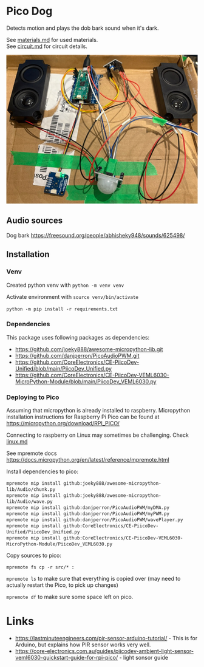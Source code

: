 # Pico Dog
Detects motion and plays the dob bark sound when it's dark.

See [materials.md](materials.md) for used materials.  
See [circuit.md](circuit.md) for circuit details.

![Photo](dog-circuit-20250129.png)

## Audio sources
Dog bark
https://freesound.org/people/abhisheky948/sounds/625498/

## Installation

### Venv
Created python venv with `python -m venv venv`

Activate environment with
`source venv/bin/activate`

`python -m pip install -r requirements.txt`

### Dependencies
This package uses following packages as dependencies:
* https://github.com/joeky888/awesome-micropython-lib.git
* https://github.com/danjperron/PicoAudioPWM.git
* https://github.com/CoreElectronics/CE-PiicoDev-Unified/blob/main/PiicoDev_Unified.py
* https://github.com/CoreElectronics/CE-PiicoDev-VEML6030-MicroPython-Module/blob/main/PiicoDev_VEML6030.py

### Deploying to Pico
Assuming that micropython is already installed to raspberry. Micropython installation instructions for Raspberry Pi Pico can be found at https://micropython.org/download/RPI_PICO/

Connecting to raspberry on Linux may sometimes be challenging. Check [linux.md](linux.md)

See mpremote docs
https://docs.micropython.org/en/latest/reference/mpremote.html

Install dependencies to pico:
```
mpremote mip install github:joeky888/awesome-micropython-lib/Audio/chunk.py
mpremote mip install github:joeky888/awesome-micropython-lib/Audio/wave.py
mpremote mip install github:danjperron/PicoAudioPWM/myDMA.py
mpremote mip install github:danjperron/PicoAudioPWM/myPWM.py
mpremote mip install github:danjperron/PicoAudioPWM/wavePlayer.py
mpremote mip install github:CoreElectronics/CE-PiicoDev-Unified/PiicoDev_Unified.py
mpremote mip install github:CoreElectronics/CE-PiicoDev-VEML6030-MicroPython-Module/PiicoDev_VEML6030.py
```

Copy sources to pico:
```
mpremote fs cp -r src/* :
```

`mpremote ls` to make sure that everything is copied over
(may need to actually restart the Pico, to pick up changes)

`mpremote df` to make sure some space left on pico.

# Links
* https://lastminuteengineers.com/pir-sensor-arduino-tutorial/ - This is for Arduino, but explains how PIR sensor works very well.
* https://core-electronics.com.au/guides/piicodev-ambient-light-sensor-veml6030-quickstart-guide-for-rpi-pico/ - light sonsor guide